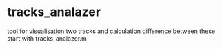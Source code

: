 # tracks_analazer

tool for visualisation two tracks
and calculation difference between these
start with tracks_analazer.m
